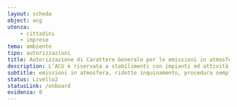```yaml
---
layout: scheda
object: acg
utenza:
    - cittadini
    - imprese
tema: ambiente
tipo: autorizzazioni
title: Autorizzazione di Carattere Generale per le emissioni in atmosfera
description: L’ACG è riservata a stabilimenti con impianti ed attività in deroga
subtitle: emissioni in atmosfera, ridotto inquinamento, procedura semplificata
status: Livello2
statusLink: /onboard
evidenza: 0
---
```


